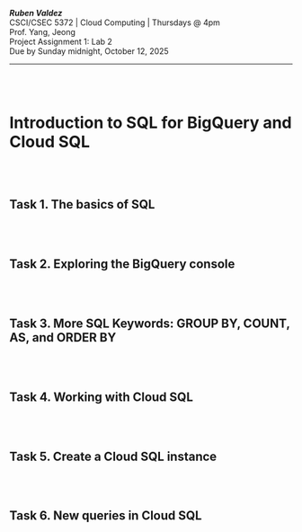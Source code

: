***Ruben Valdez*** <br>
CSCI/CSEC 5372 | Cloud Computing | Thursdays @ 4pm<br>
Prof. Yang, Jeong <br>
Project Assignment 1: Lab 2<br>
Due by Sunday midnight, October 12, 2025

---

<br><br>

# Introduction to SQL for BigQuery and Cloud SQL





<br><br>

## Task 1. The basics of SQL



<br><br>

## Task 2. Exploring the BigQuery console



<br><br>

## Task 3. More SQL Keywords: GROUP BY, COUNT, AS, and ORDER BY



<br><br>

## Task 4. Working with Cloud SQL



<br><br>

## Task 5. Create a Cloud SQL instance



<br><br>

## Task 6. New queries in Cloud SQL




